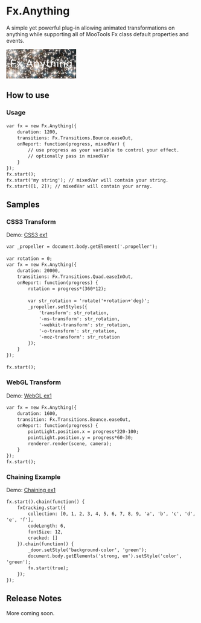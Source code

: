 Fx.Anything
===========

A simple yet powerful plug-in allowing animated transformations on anything while supporting all of MooTools Fx class default properties and events.

![Fx.Anything](http://github.com/davidck/Fx.Anything/raw/master/logo.png)

How to use
----------

### Usage
	var fx = new Fx.Anything({
		duration: 1200,
		transitions: Fx.Transitions.Bounce.easeOut,
		onReport: function(progress, mixedVar) {
			// use progress as your variable to control your effect.
			// optionally pass in mixedVar 
		}
	});
	fx.start();
	fx.start('my string'); // mixedVar will contain your string.
	fx.start([1, 2]); // mixedVar will contain your array.


Samples
-------

### CSS3 Transform
Demo: [CSS3 ex1](http://jsfiddle.net/davidck/ZrPGd/)

	var _propeller = document.body.getElement('.propeller');
	
	var rotation = 0;
	var fx = new Fx.Anything({
		duration: 20000,
		transitions: Fx.Transitions.Quad.easeInOut,
		onReport: function(progress) {
			rotation = progress*(360*12);
        
			var str_rotation = 'rotate('+rotation+'deg)';
			_propeller.setStyles({
				'transform': str_rotation,
				'-ms-transform': str_rotation,
				'-webkit-transform': str_rotation,
				'-o-transform': str_rotation,
				'-moz-transform': str_rotation
			});
		}        
	});
	
	fx.start();

### WebGL Transform	
Demo: [WebGL ex1](http://jsfiddle.net/davidck/jUSEU/)

	var fx = new Fx.Anything({
		duration: 1600,
		transition: Fx.Transitions.Bounce.easeOut,
		onReport: function(progress) {
			pointLight.position.x = progress*220-100;
			pointLight.position.y = progress*60-30;
			renderer.render(scene, camera);
		}        
	});
	fx.start();
	
### Chaining Example
Demo: [Chaining ex1](http://jsfiddle.net/davidck/DhPnK/)

	fx.start().chain(function() {
		fxCracking.start({
			collection: [0, 1, 2, 3, 4, 5, 6, 7, 8, 9, 'a', 'b', 'c', 'd', 'e', 'f'],
			codeLength: 6,
			fontSize: 12,
			cracked: []
		}).chain(function() {
			_door.setStyle('background-color', 'green');
			document.body.getElements('strong, em').setStyle('color', 'green');
			fx.start(true);
		});
	});

Release Notes
-------------
More coming soon.